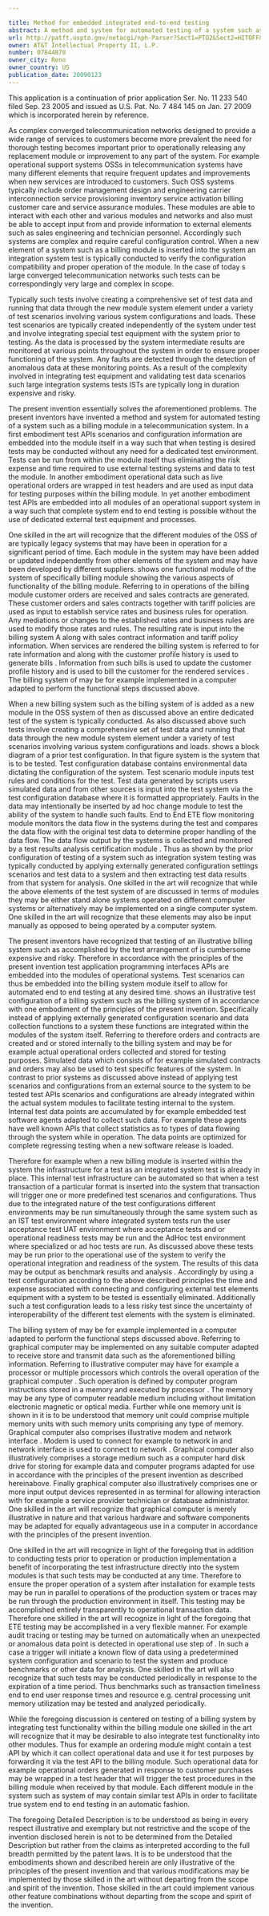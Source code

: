 ```yaml
---

title: Method for embedded integrated end-to-end testing
abstract: A method and system for automated testing of a system such as a billing module in a telecommunication system is disclosed. In a first embodiment, test APIs, scenarios and configuration information are embedded into the module itself in a way such that, when testing is desired, tests may be conducted without any need for a dedicated test environment. Tests can be run from within the module itself, thereby eliminating the risk, expense and time required to use external testing systems and data to test the module. In another embodiment, operational data such as live operational orders are wrapped in test headers and are used as input data for testing purposes within the billing module. In this embodiment, test APIs may be embedded into all modules of an operational support system so that complete system end-to-end testing is possible without the use of dedicated external test equipment and processes.
url: http://patft.uspto.gov/netacgi/nph-Parser?Sect1=PTO2&Sect2=HITOFF&p=1&u=%2Fnetahtml%2FPTO%2Fsearch-adv.htm&r=1&f=G&l=50&d=PALL&S1=07844870&OS=07844870&RS=07844870
owner: AT&T Intellectual Property II, L.P.
number: 07844870
owner_city: Reno
owner_country: US
publication_date: 20090123
---
```

This application is a continuation of prior application Ser. No. 11 233 540 filed Sep. 23 2005 and issued as U.S. Pat. No. 7 484 145 on Jan. 27 2009 which is incorporated herein by reference.

As complex converged telecommunication networks designed to provide a wide range of services to customers become more prevalent the need for thorough testing becomes important prior to operationally releasing any replacement module or improvement to any part of the system. For example operational support systems OSSs in telecommunication systems have many different elements that require frequent updates and improvements when new services are introduced to customers. Such OSS systems typically include order management design and engineering carrier interconnection service provisioning inventory service activation billing customer care and service assurance modules. These modules are able to interact with each other and various modules and networks and also must be able to accept input from and provide information to external elements such as sales engineering and technician personnel. Accordingly such systems are complex and require careful configuration control. When a new element of a system such as a billing module is inserted into the system an integration system test is typically conducted to verify the configuration compatibility and proper operation of the module. In the case of today s large converged telecommunication networks such tests can be correspondingly very large and complex in scope.

Typically such tests involve creating a comprehensive set of test data and running that data through the new module system element under a variety of test scenarios involving various system configurations and loads. These test scenarios are typically created independently of the system under test and involve integrating special test equipment with the system prior to testing. As the data is processed by the system intermediate results are monitored at various points throughout the system in order to ensure proper functioning of the system. Any faults are detected through the detection of anomalous data at these monitoring points. As a result of the complexity involved in integrating test equipment and validating test data scenarios such large integration systems tests ISTs are typically long in duration expensive and risky.

The present invention essentially solves the aforementioned problems. The present inventors have invented a method and system for automated testing of a system such as a billing module in a telecommunication system. In a first embodiment test APIs scenarios and configuration information are embedded into the module itself in a way such that when testing is desired tests may be conducted without any need for a dedicated test environment. Tests can be run from within the module itself thus eliminating the risk expense and time required to use external testing systems and data to test the module. In another embodiment operational data such as live operational orders are wrapped in test headers and are used as input data for testing purposes within the billing module. In yet another embodiment test APIs are embedded into all modules of an operational support system in a way such that complete system end to end testing is possible without the use of dedicated external test equipment and processes.

One skilled in the art will recognize that the different modules of the OSS of are typically legacy systems that may have been in operation for a significant period of time. Each module in the system may have been added or updated independently from other elements of the system and may have been developed by different suppliers. shows one functional module of the system of specifically billing module showing the various aspects of functionality of the billing module. Referring to in operations of the billing module customer orders are received and sales contracts are generated. These customer orders and sales contracts together with tariff policies are used as input to establish service rates and business rules for operation. Any mediations or changes to the established rates and business rules are used to modify those rates and rules. The resulting rate is input into the billing system A along with sales contract information and tariff policy information. When services are rendered the billing system is referred to for rate information and along with the customer profile history is used to generate bills . Information from such bills is used to update the customer profile history and is used to bill the customer for the rendered services . The billing system of may be for example implemented in a computer adapted to perform the functional steps discussed above.

When a new billing system such as the billing system of is added as a new module in the OSS system of then as discussed above an entire dedicated test of the system is typically conducted. As also discussed above such tests involve creating a comprehensive set of test data and running that data through the new module system element under a variety of test scenarios involving various system configurations and loads. shows a block diagram of a prior test configuration. In that figure system is the system that is to be tested. Test configuration database contains environmental data dictating the configuration of the system. Test scenario module inputs test rules and conditions for the test. Test data generated by scripts users simulated data and from other sources is input into the test system via the test configuration database where it is formatted appropriately. Faults in the data may intentionally be inserted by ad hoc change module to test the ability of the system to handle such faults. End to End ETE flow monitoring module monitors the data flow in the systems during the test and compares the data flow with the original test data to determine proper handling of the data flow. The data flow output by the systems is collected and monitored by a test results analysis certification module . Thus as shown by the prior configuration of testing of a system such as integration system testing was typically conducted by applying externally generated configuration settings scenarios and test data to a system and then extracting test data results from that system for analysis. One skilled in the art will recognize that while the above elements of the test system of are discussed in terms of modules they may be either stand alone systems operated on different computer systems or alternatively may be implemented on a single computer system. One skilled in the art will recognize that these elements may also be input manually as opposed to being operated by a computer system.

The present inventors have recognized that testing of an illustrative billing system such as accomplished by the test arrangement of is cumbersome expensive and risky. Therefore in accordance with the principles of the present invention test application programming interfaces APIs are embedded into the modules of operational systems. Test scenarios can thus be embedded into the billing system module itself to allow for automated end to end testing at any desired time. shows an illustrative test configuration of a billing system such as the billing system of in accordance with one embodiment of the principles of the present invention. Specifically instead of applying externally generated configuration scenario and data collection functions to a system these functions are integrated within the modules of the system itself. Referring to therefore orders and contracts are created and or stored internally to the billing system and may be for example actual operational orders collected and stored for testing purposes. Simulated data which consists of for example simulated contracts and orders may also be used to test specific features of the system. In contrast to prior systems as discussed above instead of applying test scenarios and configurations from an external source to the system to be tested test APIs scenarios and configurations are already integrated within the actual system modules to facilitate testing internal to the system. Internal test data points are accumulated by for example embedded test software agents adapted to collect such data. For example these agents have well known APIs that collect statistics as to types of data flowing through the system while in operation. The data points are optimized for complete regressing testing when a new software release is loaded.

Therefore for example when a new billing module is inserted within the system the infrastructure for a test as an integrated system test is already in place. This internal test infrastructure can be automated so that when a test transaction of a particular format is inserted into the system that transaction will trigger one or more predefined test scenarios and configurations. Thus due to the integrated nature of the test configurations different environments may be run simultaneously through the same system such as an IST test environment where integrated system tests run the user acceptance test UAT environment where acceptance tests and or operational readiness tests may be run and the AdHoc test environment where specialized or ad hoc tests are run. As discussed above these tests may be run prior to the operational use of the system to verify the operational integration and readiness of the system. The results of this data may be output as benchmark results and analysis . Accordingly by using a test configuration according to the above described principles the time and expense associated with connecting and configuring external test elements equipment with a system to be tested is essentially eliminated. Additionally such a test configuration leads to a less risky test since the uncertainty of interoperability of the different test elements with the system is eliminated.

The billing system of may be for example implemented in a computer adapted to perform the functional steps discussed above. Referring to graphical computer may be implemented on any suitable computer adapted to receive store and transmit data such as the aforementioned billing information. Referring to illustrative computer may have for example a processor or multiple processors which controls the overall operation of the graphical computer . Such operation is defined by computer program instructions stored in a memory and executed by processor . The memory may be any type of computer readable medium including without limitation electronic magnetic or optical media. Further while one memory unit is shown in it is to be understood that memory unit could comprise multiple memory units with such memory units comprising any type of memory. Graphical computer also comprises illustrative modem and network interface . Modem is used to connect for example to network in and network interface is used to connect to network . Graphical computer also illustratively comprises a storage medium such as a computer hard disk drive for storing for example data and computer programs adapted for use in accordance with the principles of the present invention as described hereinabove. Finally graphical computer also illustratively comprises one or more input output devices represented in as terminal for allowing interaction with for example a service provider technician or database administrator. One skilled in the art will recognize that graphical computer is merely illustrative in nature and that various hardware and software components may be adapted for equally advantageous use in a computer in accordance with the principles of the present invention.

One skilled in the art will recognize in light of the foregoing that in addition to conducting tests prior to operation or production implementation a benefit of incorporating the test infrastructure directly into the system modules is that such tests may be conducted at any time. Therefore to ensure the proper operation of a system after installation for example tests may be run in parallel to operations of the production system or traces may be run through the production environment in itself. This testing may be accomplished entirely transparently to operational transaction data. Therefore one skilled in the art will recognize in light of the foregoing that ETE testing may be accomplished in a very flexible manner. For example audit tracing or testing may be turned on automatically when an unexpected or anomalous data point is detected in operational use step of . In such a case a trigger will initiate a known flow of data using a predetermined system configuration and scenario to test the system and produce benchmarks or other data for analysis. One skilled in the art will also recognize that such tests may be conducted periodically in response to the expiration of a time period. Thus benchmarks such as transaction timeliness end to end user response times and resource e.g. central processing unit memory utilization may be tested and analyzed periodically.

While the foregoing discussion is centered on testing of a billing system by integrating test functionality within the billing module one skilled in the art will recognize that it may be desirable to also integrate test functionality into other modules. Thus for example an ordering module might contain a test API by which it can collect operational data and use it for test purposes by forwarding it via the test API to the billing module. Such operational data for example operational orders generated in response to customer purchases may be wrapped in a test header that will trigger the test procedures in the billing module when received by that module. Each different module in the system such as system of may contain similar test APIs in order to facilitate true system end to end testing in an automatic fashion.

The foregoing Detailed Description is to be understood as being in every respect illustrative and exemplary but not restrictive and the scope of the invention disclosed herein is not to be determined from the Detailed Description but rather from the claims as interpreted according to the full breadth permitted by the patent laws. It is to be understood that the embodiments shown and described herein are only illustrative of the principles of the present invention and that various modifications may be implemented by those skilled in the art without departing from the scope and spirit of the invention. Those skilled in the art could implement various other feature combinations without departing from the scope and spirit of the invention.

